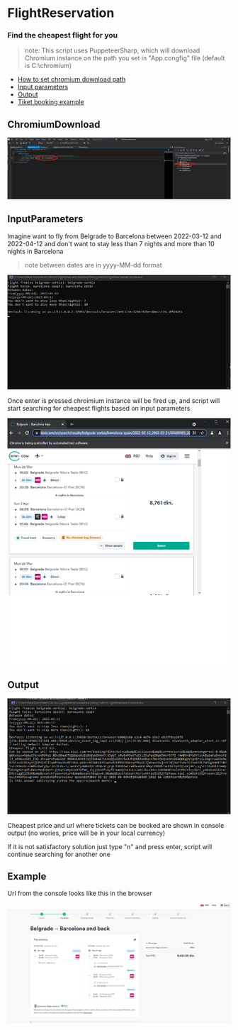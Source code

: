 # FlightReservation

### Find the cheapest flight for you

> note: This script uses PuppeteerSharp, which will download Chromium instance on the path you set in "App.congfig" file (default is C:\\chromium)

- [How to set chromium download path](#chromiumdownload)
- [Input parameters](#inputparameters)
- [Output](#output)
- [Tiket booking example](#example)

## ChromiumDownload

 ![image](https://github.com/MilanaPetkovic/FlightReservation/blob/main/ReadmePictures/chromiumdownloadpath.png)

## InputParameters

Imagine want to fly from Belgrade to Barcelona between 2022-03-12 and 2022-04-12 and don't want to stay less than 7 nights and more than 10 nights in Barcelona
> note between dates are in yyyy-MM-dd format

 ![image](https://github.com/MilanaPetkovic/FlightReservation/blob/main/ReadmePictures/inputParameters.png)

Once enter is pressed chroimium instance will be fired up, and script will start searching for cheapest flights based on input parameters

 ![image](https://github.com/MilanaPetkovic/FlightReservation/blob/main/ReadmePictures/chromiumInstance.png)

## Output

 ![image](https://github.com/MilanaPetkovic/FlightReservation/blob/main/ReadmePictures/output.png)

Cheapest price and url where tickets can be booked are shown in console output (no wories, price will be in your local currency)

If it is not satisfactory solution just type "n" and press enter, script will continue searching for another one

## Example

Url from the console looks like this in the browser

 ![image](https://github.com/MilanaPetkovic/FlightReservation/blob/main/ReadmePictures/bookingUrlExample.png)






